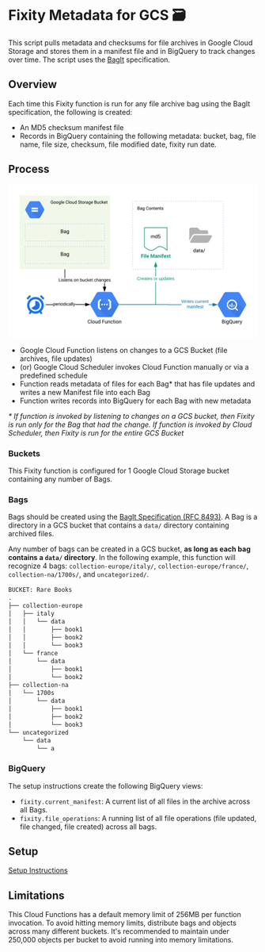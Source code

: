 # Fixity Metadata for GCS 🗃
This script pulls metadata and checksums for file archives in Google Cloud Storage and stores them in a manifest file and in BigQuery to track changes over time. The script uses the [BagIt](https://tools.ietf.org/html/rfc8493) specification.

## Overview
Each time this Fixity function is run for any file archive bag using the BagIt specification, the following is created:
- An MD5 checksum manifest file
- Records in BigQuery containing the following metadata: bucket, bag, file name, file size, checksum, file modified date, fixity run date.

## Process
![Fixity Process Diagram](./docs/images/process-diagram.png)

* Google Cloud Function listens on changes to a GCS Bucket (file archives, file updates)
* (or) Google Cloud Scheduler invokes Cloud Function manually or via a predefined schedule
* Function reads metadata of files for each Bag* that has file updates and writes a new Manifest file into each Bag
* Function writes records into BigQuery for each Bag with new metadata

_* If function is invoked by listening to changes on a GCS bucket, then Fixity is run only for the Bag that had the change. If function is invoked by Cloud Scheduler, then Fixity is run for the entire GCS Bucket_

### Buckets
This Fixity function is configured for 1 Google Cloud Storage bucket containing any number of Bags.

### Bags
Bags should be created using the [BagIt Specification (RFC 8493)](https://tools.ietf.org/html/rfc8493). A Bag is a directory in a GCS bucket that contains a `data/` directory containing archived files.

Any number of bags can be created in a GCS bucket, **as long as each bag contains a `data/` directory**. In the following example, this function will recognize 4 bags: `collection-europe/italy/`, `collection-europe/france/`, `collection-na/1700s/`, and `uncategorized/`.
```
BUCKET: Rare Books
.
├── collection-europe
│   ├── italy
│   │   └── data
│   │       ├── book1
│   │       ├── book2
│   │       └── book3
│   └── france
│       └── data
│           ├── book1
│           └── book2
├── collection-na
│   └── 1700s
│       └── data
│           ├── book1
│           ├── book2
│           └── book3
└── uncategorized
    └── data
        └── a
```
### BigQuery
The setup instructions create the following BigQuery views:
- `fixity.current_manifest`: A current list of all files in the archive across all Bags.
- `fixity.file_operations`: A running list of all file operations (file updated, file changed, file created) across all bags.

## Setup
[Setup Instructions](./docs/setup.md)

## Limitations
This Cloud Functions has a default memory limit of 256MB per function invocation. To avoid hitting memory limits, distribute bags and objects across many different buckets. It's recommended to maintain under 250,000 objects per bucket to avoid running into memory limitations.

